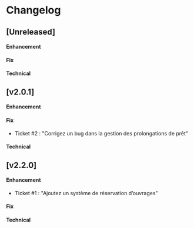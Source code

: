 # Changelog

## [Unreleased]

#### Enhancement

#### Fix

#### Technical

## [v2.0.1]

#### Enhancement

#### Fix
 - Ticket #2 : "Corrigez un bug dans la gestion des prolongations de prêt"

#### Technical


## [v2.2.0]

#### Enhancement
 - Ticket #1 : "Ajoutez un système de réservation d’ouvrages"
 
#### Fix

#### Technical